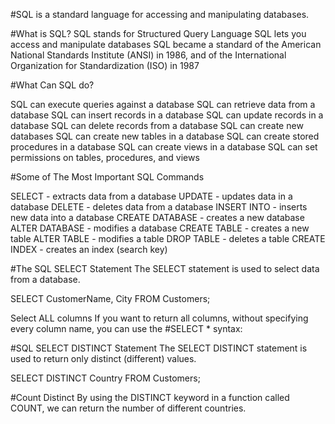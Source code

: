 #SQL is a standard language for accessing and manipulating databases.

#What is SQL?
 SQL stands for Structured Query Language
 SQL lets you access and manipulate databases
 SQL became a standard of the American National Standards Institute (ANSI) in 1986, and of the International Organization for Standardization (ISO) in 1987

#What Can SQL do?

SQL can execute queries against a database
SQL can retrieve data from a database
SQL can insert records in a database
SQL can update records in a database
SQL can delete records from a database
SQL can create new databases
SQL can create new tables in a database
SQL can create stored procedures in a database
SQL can create views in a database
SQL can set permissions on tables, procedures, and views

#Some of The Most Important SQL Commands

SELECT - extracts data from a database
UPDATE - updates data in a database
DELETE - deletes data from a database
INSERT INTO - inserts new data into a database
CREATE DATABASE - creates a new database
ALTER DATABASE - modifies a database
CREATE TABLE - creates a new table
ALTER TABLE - modifies a table
DROP TABLE - deletes a table
CREATE INDEX - creates an index (search key)

#The SQL SELECT Statement
The SELECT statement is used to select data from a database.

SELECT CustomerName, City FROM Customers;


Select ALL columns
If you want to return all columns, without specifying every column name, you can use the #SELECT * syntax:

#SQL SELECT DISTINCT Statement
The SELECT DISTINCT statement is used to return only distinct (different) values.

SELECT DISTINCT Country FROM Customers;

#Count Distinct
By using the DISTINCT keyword in a function called COUNT, we can return the number of different countries.
